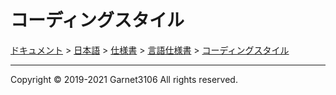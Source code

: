 # コーディングスタイル

[ドキュメント](../../../../index.md) > [日本語](../../../index.md) > [仕様書](../../index.md) > [言語仕様書](../index.md) > [コーディングスタイル](./index.md)

---

Copyright © 2019-2021 Garnet3106 All rights reserved.
